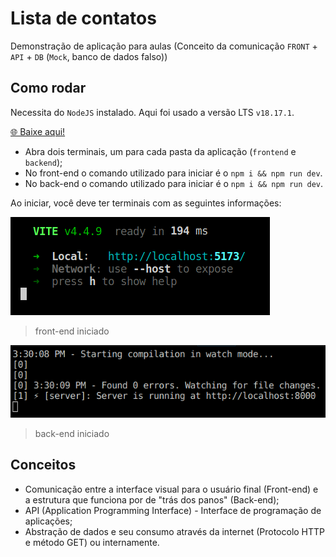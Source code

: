 # Lista de contatos

Demonstração de aplicação para aulas (Conceito da comunicação `FRONT` + `API` + `DB` (`Mock`, banco de dados falso))

## Como rodar

Necessita do `NodeJS` instalado. Aqui foi usado a versão LTS `v18.17.1`. 

[🌐 Baixe aqui!](https://nodejs.org/pt-br/download)

- Abra dois terminais, um para cada pasta da aplicação (`frontend` e `backend`);
- No front-end o comando utilizado para iniciar é o `npm i && npm run dev`.
- No back-end o comando utilizado para iniciar é o `npm i && npm run dev`.

Ao iniciar, você deve ter terminais com as seguintes informações:

![front-end](frontend.png)
> front-end iniciado

![back-end](backend.png)
> back-end iniciado

## Conceitos

- Comunicação entre a interface visual para o usuário final (Front-end) e a estrutura que funciona por de "trás dos panos" (Back-end);
- API (Application Programming Interface) - Interface de programação de aplicações;
- Abstração de dados e seu consumo através da internet (Protocolo HTTP e método GET) ou internamente.